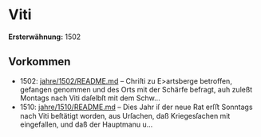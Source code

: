 # Viti

**Ersterwähnung:** 1502

## Vorkommen
- 1502: [jahre/1502/README.md](../jahre/1502/README.md) – Chriſti zu E>artsberge betroffen,
gefangen genommen und des Orts mit der Schärfe befragt,
auh zuleßt Montags nach Viti daſelbſt mit dem Schw...
- 1510: [jahre/1510/README.md](../jahre/1510/README.md) – Dies Jahr iſ der neue Rat erſﬅ Sonntags nach Viti
beſtätigt worden, aus Urſachen, daß Kriegesſachen mit
eingefallen, und daß der Hauptmanu u...

